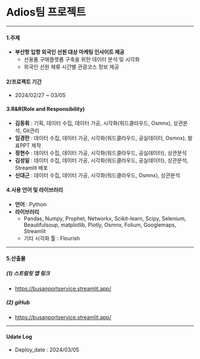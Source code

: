# Adios팀 프로젝트
-----
#### 1.주제
- __부산항 입항 외국인 선원 대상 마케팅 인사이트 제공__
    - 선용품 구매플랫폼 구축을 위한 데이터 분석 및 시각화
    - 외국인 선원 체류 시간별 관광코스 정보 제공

#### 2/프로젝트 기간
- 2024/02/27 ~ 03/05

#### 3.R&R(Role and Responsibility)
- __김동휘__ : 기획, 데이터 수집, 데이터 가공, 시각화(워드클라우드, Osmnx), 상관분석, Git관리
- __임경란__ : 데이터 수집, 데이터 가공, 시각화(워드클라우드, 공실데이터, Osmnx), 발표PPT 제작
- __정현수__ : 데이터 수집, 데이터 가공, 시각화(워드클라우드, 공실데이터), 상관분석
- __김성일__ : 데이터 수집, 데이터 가공, 시각화(워드클라우드, 공실데이터), 상관분석, Streamlit 배포
- __신대근__ : 데이터 수집, 데이터 가공, 시각화(워드클라우드, Osmnx), 상관분석

#### 4.사용 언어 및 라이브러리
- __언어__ : Python
- __라이브러리__
    - Pandas, Numpy, Prophet, Networkx, Scikit-learn, Scipy, Selenium, Beautifulsoup, matplotlib, Plotly, Osmnx, Folium, Googlemaps, Streamlit
    - 기타 시각화 툴 : Flourish
-----
#### 5.산출물
##### (1) 스트림릿 앱 링크
* https://busanportservice.streamlit.app/
##### (2) giHub
* https://busanportservice.streamlit.app/

-----
#### Udate Log
* Deploy_date : 2024/03/05
